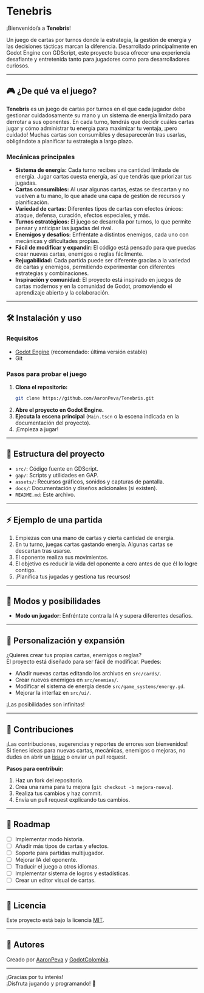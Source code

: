 # Tenebris

¡Bienvenido/a a **Tenebris**!

Un juego de cartas por turnos donde la estrategia, la gestión de energía y las decisiones tácticas marcan la diferencia. Desarrollado principalmente en Godot Engine con GDScript, este proyecto busca ofrecer una experiencia desafiante y entretenida tanto para jugadores como para desarrolladores curiosos.

---

## 🎮 ¿De qué va el juego?

**Tenebris** es un juego de cartas por turnos en el que cada jugador debe gestionar cuidadosamente su mano y un sistema de energía limitado para derrotar a sus oponentes. En cada turno, tendrás que decidir cuáles cartas jugar y cómo administrar tu energía para maximizar tu ventaja, ¡pero cuidado! Muchas cartas son consumibles y desaparecerán tras usarlas, obligándote a planificar tu estrategia a largo plazo.

### Mecánicas principales

- **Sistema de energía:** Cada turno recibes una cantidad limitada de energía. Jugar cartas cuesta energía, así que tendrás que priorizar tus jugadas.
- **Cartas consumibles:** Al usar algunas cartas, estas se descartan y no vuelven a tu mano, lo que añade una capa de gestión de recursos y planificación.
- **Variedad de cartas:** Diferentes tipos de cartas con efectos únicos: ataque, defensa, curación, efectos especiales, y más.
- **Turnos estratégicos:** El juego se desarrolla por turnos, lo que permite pensar y anticipar las jugadas del rival.
- **Enemigos y desafíos:** Enfréntate a distintos enemigos, cada uno con mecánicas y dificultades propias.
- **Fácil de modificar y expandir:** El código está pensado para que puedas crear nuevas cartas, enemigos o reglas fácilmente.
- **Rejugabilidad:** Cada partida puede ser diferente gracias a la variedad de cartas y enemigos, permitiendo experimentar con diferentes estrategias y combinaciones.
- **Inspiración y comunidad:** El proyecto está inspirado en juegos de cartas modernos y en la comunidad de Godot, promoviendo el aprendizaje abierto y la colaboración.

---

## 🛠️ Instalación y uso

### Requisitos

- [Godot Engine](https://godotengine.org/) (recomendado: última versión estable)
- Git

### Pasos para probar el juego

1. **Clona el repositorio:**
   ```bash
   git clone https://github.com/AaronPeva/Tenebris.git
   ```
2. **Abre el proyecto en Godot Engine.**
3. **Ejecuta la escena principal** (`Main.tscn` o la escena indicada en la documentación del proyecto).
4. ¡Empieza a jugar!

---

## 📁 Estructura del proyecto

- `src/`: Código fuente en GDScript.
- `gap/`: Scripts y utilidades en GAP.
- `assets/`: Recursos gráficos, sonidos y capturas de pantalla.
- `docs/`: Documentación y diseños adicionales (si existen).
- `README.md`: Este archivo.

---

## ⚡ Ejemplo de una partida

1. Empiezas con una mano de cartas y cierta cantidad de energía.
2. En tu turno, juegas cartas gastando energía. Algunas cartas se descartan tras usarse.
3. El oponente realiza sus movimientos.
4. El objetivo es reducir la vida del oponente a cero antes de que él lo logre contigo.
5. ¡Planifica tus jugadas y gestiona tus recursos!

---

## 🎲 Modos y posibilidades

- **Modo un jugador**: Enfréntate contra la IA y supera diferentes desafíos.

---

## 🔧 Personalización y expansión

¿Quieres crear tus propias cartas, enemigos o reglas?  
El proyecto está diseñado para ser fácil de modificar. Puedes:

- Añadir nuevas cartas editando los archivos en `src/cards/`.
- Crear nuevos enemigos en `src/enemies/`.
- Modificar el sistema de energía desde `src/game_systems/energy.gd`.
- Mejorar la interfaz en `src/ui/`.

¡Las posibilidades son infinitas!

---

## 🙌 Contribuciones

¡Las contribuciones, sugerencias y reportes de errores son bienvenidos!  
Si tienes ideas para nuevas cartas, mecánicas, enemigos o mejoras, no dudes en abrir un [issue](https://github.com/AaronPeva/Tenebris/issues) o enviar un pull request.

**Pasos para contribuir:**
1. Haz un fork del repositorio.
2. Crea una rama para tu mejora (`git checkout -b mejora-nueva`).
3. Realiza tus cambios y haz commit.
4. Envía un pull request explicando tus cambios.

---

## 📝 Roadmap

- [ ] Implementar modo historia.
- [ ] Añadir más tipos de cartas y efectos.
- [ ] Soporte para partidas multijugador.
- [ ] Mejorar IA del oponente.
- [ ] Traducir el juego a otros idiomas.
- [ ] Implementar sistema de logros y estadísticas.
- [ ] Crear un editor visual de cartas.

---

## 📜 Licencia

Este proyecto está bajo la licencia [MIT](LICENSE).

---

## 👤 Autores

Creado por [AaronPeva](https://github.com/AaronPeva)
y [GodotColombia](https://github.com/GodotColombia).

---

¡Gracias por tu interés!  
¡Disfruta jugando y programando! 🚀
